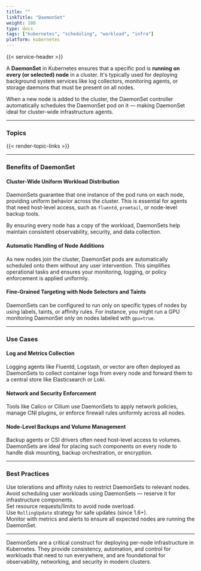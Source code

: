 ```yaml
---
title: ""
linkTitle: "DaemonSet"
weight: 100
type: docs
tags: ["kubernetes", "scheduling", "workload", "infra"]
platform: kubernetes
---
```


{{< service-header >}}

A **DaemonSet** in Kubernetes ensures that a specific pod is **running on every (or selected) node** in a cluster. It's typically used for deploying background system services like log collectors, monitoring agents, or storage daemons that must be present on all nodes.

When a new node is added to the cluster, the DaemonSet controller automatically schedules the DaemonSet pod on it — making DaemonSet ideal for cluster-wide infrastructure agents.

---

### Topics

{{< render-topic-links >}}

---

### Benefits of DaemonSet

#### Cluster-Wide Uniform Workload Distribution

DaemonSets guarantee that one instance of the pod runs on each node, providing uniform behavior across the cluster. This is essential for agents that need host-level access, such as `fluentd`, `promtail`, or node-level backup tools.

By ensuring every node has a copy of the workload, DaemonSets help maintain consistent observability, security, and data collection.

#### Automatic Handling of Node Additions

As new nodes join the cluster, DaemonSet pods are automatically scheduled onto them without any user intervention. This simplifies operational tasks and ensures your monitoring, logging, or policy enforcement is applied uniformly.

#### Fine-Grained Targeting with Node Selectors and Taints

DaemonSets can be configured to run only on specific types of nodes by using labels, taints, or affinity rules. For instance, you might run a GPU monitoring DaemonSet only on nodes labeled with `gpu=true`.

---

### Use Cases

#### Log and Metrics Collection

Logging agents like Fluentd, Logstash, or vector are often deployed as DaemonSets to collect container logs from every node and forward them to a central store like Elasticsearch or Loki.

#### Network and Security Enforcement

Tools like Calico or Cilium use DaemonSets to apply network policies, manage CNI plugins, or enforce firewall rules uniformly across all nodes.

#### Node-Level Backups and Volume Management

Backup agents or CSI drivers often need host-level access to volumes. DaemonSets are ideal for placing such components on every node to handle disk mounting, backup orchestration, or encryption.

---

### Best Practices

Use tolerations and affinity rules to restrict DaemonSets to relevant nodes.  
Avoid scheduling user workloads using DaemonSets — reserve it for infrastructure components.  
Set resource requests/limits to avoid node overload.  
Use `RollingUpdate` strategy for safe updates (since 1.6+).  
Monitor with metrics and alerts to ensure all expected nodes are running the DaemonSet.

---

DaemonSets are a critical construct for deploying per-node infrastructure in Kubernetes. They provide consistency, automation, and control for workloads that need to run everywhere, and are foundational for observability, networking, and security in modern clusters.
